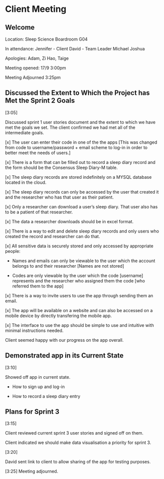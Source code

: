 # Client Meeting

## Welcome
Location: Sleep Science Boardroom G04

In attendance:
Jennifer - Client
David - Team Leader
Michael
Joshua

Apologies: Adam, Zi Hao, Taige

Meeting opened: 17/9 3:00pm

Meeting Adjourned 3:25pm

## Discussed the Extent to Which the Project has Met the Sprint 2 Goals
[3:05]

Discussed sprint 1 user stories document and the extent to which we have met the goals we set. The client confirmed we had met all of the intermediate goals.

[x] The user can enter their code in one of the the apps [This was changed from code to username/password + email scheme to log-in in order to better meet the needs of users.]

[x] There is a form that can be filled out to record a sleep diary record and the form should be the Consensus Sleep Diary-M table.

[x] The sleep diary records are stored indefinitely on a MYSQL database located in the cloud.

[x] The sleep diary records can only be accessed by the user that created it and the researcher who has that user as their patient.

[x] Only a researcher can download a user’s sleep diary. That user also has to be a patient of that researcher.

[x] The data a researcher downloads should be in excel format.

[x] There is a way to edit and delete sleep diary records and only users who created the record and researcher can do that.

[x] All sensitive data is securely stored and only accessed by appropriate
people:

* Names and emails can only be viewable to the user which the account belongs to and their researcher [Names are not stored]

* Codes are only viewable by the user which the code [username] represents and the researcher who assigned them the code [who referred them to the app]

[x] There is a way to invite users to use the app through sending them an email.

[x] The app will be available on a website and can also be accessed on a mobile device by directly transfering the mobile app.

[x] The interface to use the app should be simple to use and intuitive with minimal instructions needed.

Client seemed happy with our progress on the app overall.

## Demonstrated app in its Current State
[3:10]

Showed off app in current state.

* How to sign up and log-in

* How to record a sleep diary entry

## Plans for Sprint 3
[3:15]

Client reviewed current sprint 3 user stories and signed off on them.

Client indicated we should make data visualisation a priority for sprint 3.

[3:20]

David sent link to client to allow sharing of the app for testing purposes.

[3:25] Meeting adjourned.